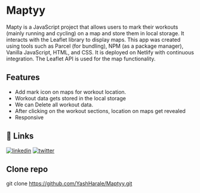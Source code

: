 
# Maptyy
Mapty is a JavaScript project that allows users to mark their workouts (mainly running and cycling) on a map and store them in local storage. It interacts with the Leaflet library to display maps. This app was created using tools such as Parcel (for bundling), NPM (as a package manager), Vanilla JavaScript, HTML, and CSS. It is deployed on Netlify with continuous integration. The Leaflet API is used for the map functionality.



## Features

- Add mark icon on maps for workout location.
- Workout data gets stored in the local storage
- We can Delete all workout data.
- After clicking on the workout sections, location on maps get revealed
- Responsive



## 🔗 Links
[![linkedin](https://img.shields.io/badge/linkedin-0A66C2?style=for-the-badge&logo=linkedin&logoColor=white)](https://www.linkedin.com/in/yash-harale-4369a922a/)
[![twitter](https://img.shields.io/badge/twitter-1DA1F2?style=for-the-badge&logo=twitter&logoColor=white)](https://twitter.com/yash3321)


## Clone repo
git clone https://github.com/YashHarale/Maptyy.git
